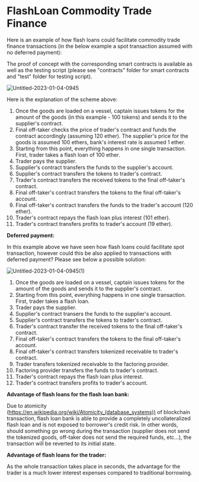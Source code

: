# FlashLoan Commodity Trade Finance

Here is an example of how flash loans could facilitate commodity trade finance transactions (in the below example a spot transaction assumed with no deferred payment):

The proof of concept with the corresponding smart contracts is available as well as the testing script (please see "contracts" folder for smart contracts and "test" folder for testing script).

![Untitled-2023-01-04-0945](https://user-images.githubusercontent.com/121932525/210520986-97da695a-9ac1-43fe-9e37-4e8cab31365d.png)

Here is the explanation of the scheme above:

1) Once the goods are loaded on a vessel, captain issues tokens for the amount of the goods (in this example - 100 tokens) and sends it to the supplier's contract.
2) Final off-taker checks the price of trader's contract and funds the contract accordingly (assuming 120 ether). The supplier's price for the goods is assumed 100 ethers, bank's interest rate is assumed 1 ether.
3) Starting from this point, everything happens in one single transaction. First, trader takes a flash loan of 100 ether.
4) Trader pays the supplier.
5) Supplier's contract transfers the funds to the supplier's account.
6) Supplier's contract transfers the tokens to trader's contract.
7) Trader's contract transfers the received tokens to the final off-taker's contract.
8) Final off-taker's contract transfers the tokens to the final off-taker's account.
9) Final off-taker's contract transfers the funds to the trader's account (120 ether).
10) Trader's contract repays the flash loan plus interest (101 ether).
11) Trader's contract transfers profits to trader's account (19 ether).

**Deferred payment:**

In this example above we have seen how flash loans could facilitate spot transaction, however could this be also applied to transactions with deferred payment? Please see below a possible solution:

![Untitled-2023-01-04-0945(1)](https://user-images.githubusercontent.com/121932525/210527951-8e5572fd-d573-4106-baac-02ef3df61080.png)

1) Once the goods are loaded on a vessel, captain issues tokens for the amount of the goods and sends it to the supplier's contract.
2) Starting from this point, everything happens in one single transaction. First, trader takes a flash loan.
3) Trader pays the supplier.
4) Supplier's contract transers the funds to the supplier's account.
5) Supplier's contract transfers the tokens to trader's contract.
6) Trader's contract transfer the received tokens to the final off-taker's contract.
7) Final off-taker's contract transfers the tokens to the final off-taker's account.
8) Final off-taker's contract transfers tokenized receivable to trader's contract.
9) Trader transfers tokenized receivable to the factoring provider.
10) Factoring provider transfers the funds to trader's contract.
11) Trader's contract repays the flash loan plus interest.
12) Trader's contract transfers profits to trader's account.

**Advantage of flash loans for the flash loan bank:**

Due to atomicity (https://en.wikipedia.org/wiki/Atomicity_(database_systems)) of blockchain transaction, flash loan bank is able to provide a completely uncollateralized flash loan and is not exposed to borrower's credit risk. In other words, should something go wrong during the transaction (supplier does not send the tokenized goods, off-taker does not send the required funds, etc...), the transaction will be reverted to its initial state.

**Advantage of flash loans for the trader:**

As the whole transaction takes place in seconds, the advantage for the trader is a much lower interest expenses compared to traditional borrowing.

